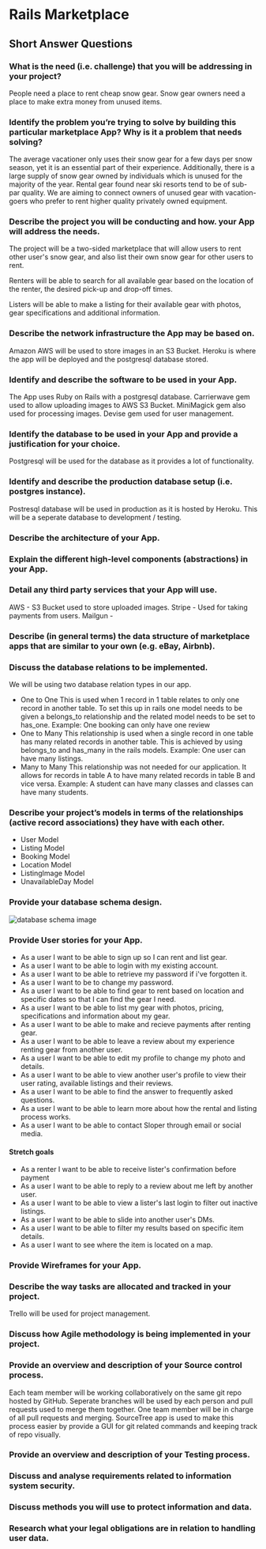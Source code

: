# Rails Marketplace

## Short Answer Questions

### What is the need (i.e. challenge) that you will be addressing in your project?
People need a place to rent cheap snow gear.
Snow gear owners need a place to make extra money from unused items.
### Identify the problem you’re trying to solve by building this particular marketplace App? Why is it a problem that needs solving?
The average vacationer only uses their snow gear for a few days per snow season, yet it is an essential part of their experience. Additionally, there is a large supply of snow gear owned by individuals which is unused for the majority of the year. Rental gear found near ski resorts tend to be of sub-par quality. We are aiming to connect owners of unused gear with vacation-goers who prefer to rent higher quality privately owned equipment.
### Describe the project you will be conducting and how. your App will address the needs.
The project will be a two-sided marketplace that will allow users to rent other user's snow gear, and also list their own snow gear for other users to rent.

Renters will be able to search for all available gear based on the location of the renter, the desired pick-up and drop-off times.

Listers will be able to make a listing for their available gear with photos, gear specifications and additional information.

### Describe the network infrastructure the App may be based on.
Amazon AWS will be used to store images in an S3 Bucket.
Heroku is where the app will be deployed and the postgresql database stored.
### Identify and describe the software to be used in your App.
The App uses Ruby on Rails with a postgresql database.
Carrierwave gem used to allow uploading images to AWS S3 Bucket.
MiniMagick gem also used for processing images.
Devise gem used for user management.
### Identify the database to be used in your App and provide a justification for your choice.
Postgresql will be used for the database as it provides a lot of functionality.
### Identify and describe the production database setup (i.e. postgres instance).
Postresql database will be used in production as it is hosted by Heroku.
This will be a seperate database to development / testing.
### Describe the architecture of your App.
### Explain the different high-level components (abstractions) in your App.
### Detail any third party services that your App will use.
AWS - S3 Bucket used to store uploaded images.
Stripe - Used for taking payments from users.
Mailgun -
<!-- Google Maps API - Generating maps and location details. -->
### Describe (in general terms) the data structure of marketplace apps that are similar to your own (e.g. eBay, Airbnb).


### Discuss the database relations to be implemented.
We will be using two database relation types in our app.
- One to One
This is used when 1 record in 1 table relates to only one record in another table. To set this up in rails one model needs to be given a belongs_to relationship and the related model needs to be set to has_one. Example: One booking can only have one review
- One to Many
This relationship is used when a single record in one table has many related records in another table. This is achieved by using belongs_to and has_many in the rails models. Example: One user can have many listings.
- Many to Many
This relationship was not needed for our application. It allows for records in table A to have many related records in table B and vice versa. Example: A student can have many classes and classes can have many students.

### Describe your project’s models in terms of the relationships (active record associations) they have with each other.
- User Model
- Listing Model
- Booking Model
- Location Model
- ListingImage Model
- UnavailableDay Model



### Provide your database schema design.
![database schema image](http://i68.tinypic.com/rlgvtz.png)

### Provide User stories for your App.
* As a user I want to be able to sign up so I can rent and list gear.
* As a user I want to be able to login with my existing account.
* As a user I want to be able to retrieve my password if i've forgotten it.
* As a user I want to be to change my password.
* As a user I want to be able to find gear to rent based on location and specific dates so that I can find the gear I need.
* As a user I want to be able to list my gear with photos, pricing, specifications and information about my gear.
* As a user I want to be able to make and recieve payments after renting gear.
* As a user I want to be able to leave a review about my experience renting gear from another user.
* As a user I want to be able to edit my profile to change my photo and details.
* As a user I want to be able to view another user's profile to view their user rating, available listings and their reviews.
* As a user I want to be able to find the answer to frequently asked questions.
* As a user I want to be able to learn more about how the rental and listing process works.
* As a user I want to be able to contact Sloper through email or social media.

#### Stretch goals
* As a renter I want to be able to receive lister's confirmation before payment
* As a user I want to be able to reply to a review about me left by another user.
* As a user I want to be able to view a lister's last login to filter out inactive listings.
* As a user I want to be able to slide into another user's DMs.
* As a user I want to be able to filter my results based on specific item details.
* As a user I want to see where the item is located on a map.

### Provide Wireframes for your App.

### Describe the way tasks are allocated and tracked in your project.
Trello will be used for project management.

### Discuss how Agile methodology is being implemented in your project.
### Provide an overview and description of your Source control process.
Each team member will be working collaboratively on the same git repo hosted by GitHub.
Seperate branches will be used by each person and pull requests used to merge them together.
One team member will be in charge of all pull requests and merging.
SourceTree app is used to make this process easier by provide a GUI for git related commands and keeping track of repo visually.
### Provide an overview and description of your Testing process.
### Discuss and analyse requirements related to information system security.
### Discuss methods you will use to protect information and data.
### Research what your legal obligations are in relation to handling user data.

